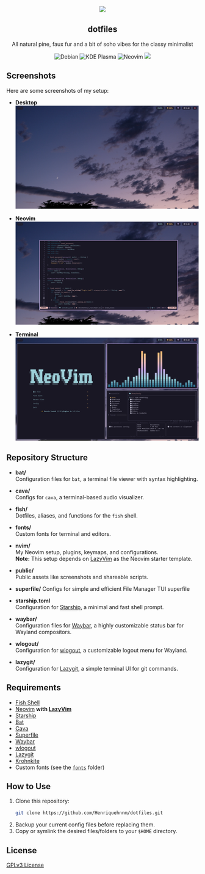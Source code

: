 <p align="center">
    <img src="https://github.com/rose-pine/rose-pine-theme/raw/main/assets/icon.png" width="80" />
    <h2 align="center">dotfiles</h2>
</p>

<p align="center">All natural pine, faux fur and a bit of soho vibes for the classy minimalist</p>

<p align="center">
  <img alt="Debian" src="https://img.shields.io/badge/Debian-13-26233a?style=for-the-badge&logo=debian&logoColor=eb6f92&labelColor=191724"/>
  
  <img alt="KDE Plasma" src="https://img.shields.io/badge/KDE-Plasma-26233a?style=for-the-badge&logo=kde&logoColor=9ccfd8&labelColor=191724"/>

  <img alt="Neovim" src="https://img.shields.io/badge/Neovim-26233a?style=for-the-badge&logo=neovim&logoColor=31748f&labelColor=191724"/>

  <a href="https://rosepinetheme.com/">
    <img src="https://img.shields.io/badge/theme-rosé%20pine-26233a?labelColor=191724&logo=data:image/svg+xml;base64,PHN2ZyB3aWR0aD0iMjUwIiBoZWlnaHQ9IjIzNyIgdmlld0JveD0iMCAwIDI1MCAyMzciIGZpbGw9Im5vbm[...]"/>
  </a>
</p>

## Screenshots

Here are some screenshots of my setup:

- **Desktop**
  ![Desktop](public/desktop.png)

- **Neovim**
  ![Neovim](public/nvim.png)

- **Terminal**
  ![Terminal](public/terminal.png)

## Repository Structure

- **bat/**  
  Configuration files for `bat`, a terminal file viewer with syntax highlighting.

- **cava/**  
  Configs for `cava`, a terminal-based audio visualizer.

- **fish/**  
  Dotfiles, aliases, and functions for the `fish` shell.

- **fonts/**  
  Custom fonts for terminal and editors.

- **nvim/**  
  My Neovim setup, plugins, keymaps, and configurations.  
  **Note:** This setup depends on [LazyVim](https://www.lazyvim.org/) as the Neovim starter template.

- **public/**  
  Public assets like screenshots and shareable scripts.

- **superfile/**
  Configs for simple and efficient File Manager TUI superfile

- **starship.toml**  
  Configuration for [Starship](https://starship.rs/), a minimal and fast shell prompt.

- **waybar/**  
  Configuration files for [Waybar](https://github.com/Alexays/Waybar), a highly customizable status bar for Wayland compositors.

- **wlogout/**  
  Configuration for [wlogout](https://github.com/ArtsyMacaw/wlogout), a customizable logout menu for Wayland.

- **lazygit/**  
  Configuration for [Lazygit](https://github.com/jesseduffield/lazygit), a simple terminal UI for git commands.

## Requirements

- [Fish Shell](https://fishshell.com/)
- [Neovim](https://neovim.io/) **with [LazyVim](https://www.lazyvim.org/)**
- [Starship](https://starship.rs/)
- [Bat](https://github.com/sharkdp/bat)
- [Cava](https://github.com/karlstav/cava)
- [Superfile](https://superfile.netlify.app/)
- [Waybar](https://github.com/Alexays/Waybar)
- [wlogout](https://github.com/ArtsyMacaw/wlogout)
- [Lazygit](https://github.com/jesseduffield/lazygit)
- [Krohnkite](https://github.com/esjeon/krohnkite)
- Custom fonts (see the [`fonts`](./fonts) folder)

## How to Use

1. Clone this repository:
   ```sh
   git clone https://github.com/Henriquehnnm/dotfiles.git
   ```
2. Backup your current config files before replacing them.
3. Copy or symlink the desired files/folders to your `$HOME` directory.

## License

[GPLv3 License](./LICENSE)
